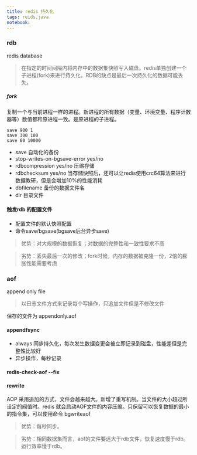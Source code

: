 ```yaml
---
title: redis 持久化
tags: reids,java
notebook: 
---
```



### rdb

redis database

> 在指定的时间间隔内将内存中的数据集快照写入磁盘。redis单独创建一个子进程(fork)来进行持久化。RDB的缺点是最后一次持久化的数据可能丢失。

##### fork

复制一个与当前进程一样的进程。新进程的所有数据（变量、环境变量、程序计数器等）数值都和原进程一致。是原进程的子进程。

```
save 900 1 
save 300 100
save 60 10000
```

- save 自动化的备份
-  stop-writes-on-bgsave-error yes/no 
-  rdbcompression yes/no 压缩存储
- rdbchecksum yes/no 当存储快照后，还可以让redis使用crc64算法来进行数据教研，但是会增加10%的性能消耗
- dbfilename 备份的数据文件名
- dir 目录文件


#### 触发rdb 的配置文件

- 配置文件的默认快照配置
- 命令save/bgsave(bgsave后台异步save)


> 优势：对大规模的数据恢复；对数据的完整性和一致性要求不高

> 劣势：丢失最后一次的修改；fork时候，内存的数据被克隆一份，2倍的膨胀性能需要考虑


### aof

append only file 

> 以日志文件方式来记录每个写操作，只追加文件但是不修改文件

保存的文件为 appendonly.aof

#### appendfsync

- always  同步持久化，每次发生数据变更会被立即记录到磁盘，性能差但是完整性比较好
- 异步操作，每秒记录

#### redis-check-aof --fix

#### rewrite 

AOP 采用追加的方式，文件会越来越大。新增了重写机制。当文件的大小超过所设定的阀值时。redis 就会启动AOF文件的内容压缩。只保留可以恢复数据的最小的指令集，可以使用命令 bgwriteaof

> 优势：每秒同步。

> 劣势：相同数据集而言，aof的文件要远大于rdb文件，恢复速度慢于rdb。运行效率慢于rdb。
